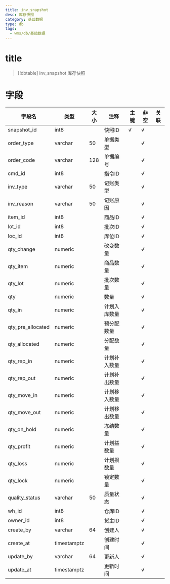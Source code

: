 ```yaml
---
title: inv_snapshot
desc: 库存快照
category: 基础数据
type: db
tags:
  - wms/db/基础数据
---
```


# title
>[!dbtable] inv_snapshot
> 库存快照

# 字段
| 字段名 | 类型 | 大小 | 注释 | 主键 | 非空 | 关联 |
| --- | --- | --- | --- | --- | --- | --- |
| snapshot_id | int8 |  | 快照ID | √ | √ |  |
| order_type | varchar | 50 | 单据类型 |  | √ |  |
| order_code | varchar | 128 | 单据编号 |  | √ |  |
| cmd_id | int8 |  | 指令ID |  | √ |  |
| inv_type | varchar | 50 | 记账类型 |  | √ |  |
| inv_reason | varchar | 50 | 记账原因 |  | √ |  |
| item_id | int8 |  | 商品ID |  | √ |  |
| lot_id | int8 |  | 批次ID |  | √ |  |
| loc_id | int8 |  | 库位ID |  | √ |  |
| qty_change | numeric |  | 改变数量 |  | √ |  |
| qty_item | numeric |  | 商品数量 |  | √ |  |
| qty_lot | numeric |  | 批次数量 |  | √ |  |
| qty | numeric |  | 数量 |  | √ |  |
| qty_in | numeric |  | 计划入库数量 |  | √ |  |
| qty_pre_allocated | numeric |  | 预分配数量 |  | √ |  |
| qty_allocated | numeric |  | 分配数量 |  | √ |  |
| qty_rep_in | numeric |  | 计划补入数量 |  | √ |  |
| qty_rep_out | numeric |  | 计划补出数量 |  | √ |  |
| qty_move_in | numeric |  | 计划移入数量 |  | √ |  |
| qty_move_out | numeric |  | 计划移出数量 |  | √ |  |
| qty_on_hold | numeric |  | 冻结数量 |  | √ |  |
| qty_profit | numeric |  | 计划益数量 |  | √ |  |
| qty_loss | numeric |  | 计划损数量 |  | √ |  |
| qty_lock | numeric |  | 锁定数量 |  | √ |  |
| quality_status | varchar | 50 | 质量状态 |  | √ |  |
| wh_id | int8 |  | 仓库ID |  | √ |  |
| owner_id | int8 |  | 货主ID |  | √ |  |
| create_by | varchar | 64 | 创建人 |  | √ |  |
| create_at | timestamptz |  | 创建时间 |  | √ |  |
| update_by | varchar | 64 | 更新人 |  | √ |  |
| update_at | timestamptz |  | 更新时间 |  | √ |  |

